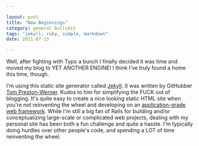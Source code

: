 ```yaml
---

layout: post
title: "New Beginnings"
category: general bullshit
tags: "jekyll, ruby, simple, markdown"
date: 2011-07-15

---
```


Well, after fighting with Typo a bunch I finally decided it was time and moved my blog to YET ANOTHER ENGINE! I think I've truly found a home this time, though.

I'm using this static site generator called [Jekyll][1]. It was written by GitHubber [Tom Preston-Werner][2]. Kudos to him for simplifying the FUCK out of blogging. It's quite easy to create a nice looking static HTML site when you're not reinventing the wheel and developing on an [application-grade web framework][3]. While I'm still a big fan of Rails for building and/or conceptualizing large-scale or complicated web projects, dealing with my personal site has been both a fun challenge and quite a hassle. I'm typically doing hurdles over other people's code, and spending a LOT of time reinventing the wheel.

[1]: http://jekyllrb.com
[2]: http://tom.preston-werner.com/
[3]: http://rubyonrails.org